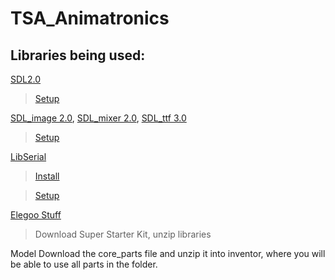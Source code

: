 # TSA_Animatronics

## Libraries being used:
[SDL2.0](https://www.libsdl.org/download-2.0.php)
>[Setup](http://lazyfoo.net/tutorials/SDL/index.php)


[SDL_image 2.0](http://www.libsdl.org/projects/SDL_image/), [SDL_mixer 2.0](https://www.libsdl.org/projects/SDL_mixer/), [SDL_ttf 3.0](https://www.libsdl.org/projects/SDL_ttf/)
>[Setup](http://lazyfoo.net/tutorials/SDL/06_extension_libraries_and_loading_other_image_formats/index.php)


[LibSerial](http://libserial.sourceforge.net/)
>[Install](https://github.com/crayzeewulf/libserial)

>[Setup](http://libserial.sourceforge.net/_sources/tutorial.txt)


[Elegoo Stuff](http://www.elegoo.com/download/)
>Download Super Starter Kit, unzip libraries


Model
Download the core_parts file and unzip it into inventor, where you will be able to use all parts in the folder.
